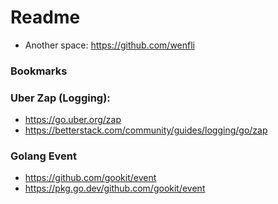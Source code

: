 # Readme
* Another space: https://github.com/wenfli

### Bookmarks
### Uber Zap (Logging):
* https://go.uber.org/zap
* https://betterstack.com/community/guides/logging/go/zap

### Golang Event
* https://github.com/gookit/event
* https://pkg.go.dev/github.com/gookit/event
